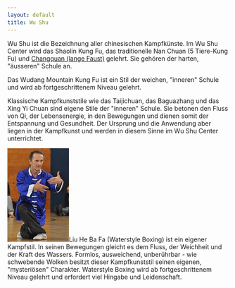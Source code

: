 ```yaml
---
layout: default
title: Wu Shu
---
```


Wu Shu ist die Bezeichnung aller chinesischen Kampfkünste.
Im Wu Shu Center wird das Shaolin Kung Fu, das traditionelle Nan Chuan (5 Tiere-Kung Fu) und [Changquan (lange Faust)](http://www.wu-shu.ch/long-fist) gelehrt. Sie gehören der harten, "äusseren" Schule an.

Das Wudang Mountain Kung Fu ist ein Stil der weichen, "inneren" Schule und wird ab fortgeschrittenem Niveau gelehrt.

Klassische Kampfkunststile wie das Taijichuan, das Baguazhang und das Xing Yi Chuan sind eigene Stile der "inneren" Schule. Sie betonen den Fluss von Qi, der Lebensenergie, in den Bewegungen und dienen somit der Entspannung und Gesundheit. Der Ursprung und die Anwendung aber liegen in der Kampfkunst und werden in diesem Sinne im Wu Shu Center unterrichtet.

<img class="right" src="/images/waterstyle-chris.jpg" alt="Waterstyle Boxing">Liu He Ba Fa (Waterstyle Boxing) ist ein eigener Kampfstil. In seinen Bewegungen gleicht es dem Fluss, der Weichheit und der Kraft des Wassers.
Formlos, ausweichend, unberührbar - wie schwebende Wolken besitzt dieser Kampfkunststil seinen eigenen, "mysteriösen" Charakter. Waterstyle Boxing wird ab fortgeschrittenem Niveau gelehrt und erfordert viel Hingabe und Leidenschaft.

<p style="clear: both;"></p>